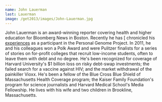 ```yaml
---
name: John Lauerman
last: Lauerman
image: /get2013/images/John-Lauerman.jpg
---
```


John Lauerman is an award-winning reporter covering health and higher education for Bloomberg News in Boston. Recently he has [
chronicled his [experiences](http://www.bloomberg.com/news/2012-02-15/harvard-mapping-my-dna-turns-scary-as-threatening-gene-emerges.html) as a participant in the Personal Genome Project. In 2011, he and his colleagues won a Polk Award and were Pulitzer finalists for a series of stories on for-profit colleges that recruit low-income students, often to leave them with debt and no degree. He's been recognized for coverage of Harvard University's $1 billion loss on risky debt-swap investments; the failed search for a vaccine against HIV; and the market withdrawal of the painkiller Vioxx. He's been a fellow of the Blue Cross Blue Shield of Massachusetts Health Coverage program; the Kaiser Family Foundation's program for science journalists and Harvard Medical School's Media Fellowship. He lives with his wife and two children in Brookline, Massachusetts.

